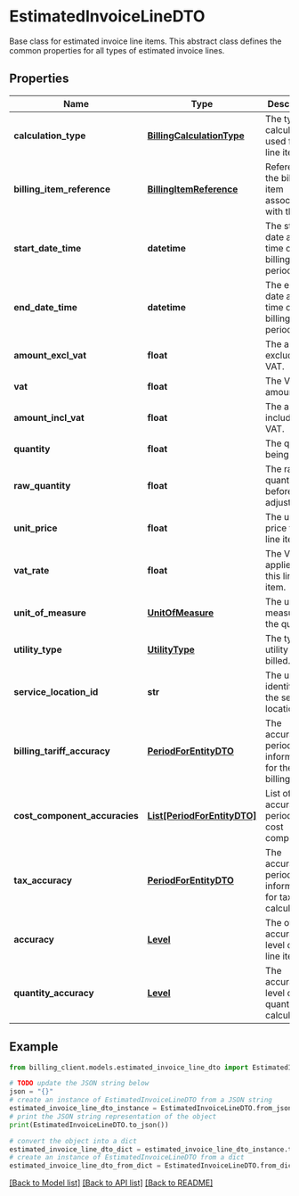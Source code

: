 # EstimatedInvoiceLineDTO

Base class for estimated invoice line items.  This abstract class defines the common properties for all types of estimated invoice lines.

## Properties

Name | Type | Description | Notes
------------ | ------------- | ------------- | -------------
**calculation_type** | [**BillingCalculationType**](BillingCalculationType.md) | The type of calculation used for this line item. | [optional] 
**billing_item_reference** | [**BillingItemReference**](BillingItemReference.md) | Reference to the billing item associated with this line. | [optional] 
**start_date_time** | **datetime** | The start date and time of the billing period. | [optional] 
**end_date_time** | **datetime** | The end date and time of the billing period. | [optional] 
**amount_excl_vat** | **float** | The amount excluding VAT. | [optional] 
**vat** | **float** | The VAT amount. | [optional] 
**amount_incl_vat** | **float** | The amount including VAT. | [optional] 
**quantity** | **float** | The quantity being billed. | [optional] 
**raw_quantity** | **float** | The raw quantity before any adjustments. | [optional] 
**unit_price** | **float** | The unit price for this line item. | [optional] 
**vat_rate** | **float** | The VAT rate applied to this line item. | [optional] 
**unit_of_measure** | [**UnitOfMeasure**](UnitOfMeasure.md) | The unit of measure for the quantity. | [optional] 
**utility_type** | [**UtilityType**](UtilityType.md) | The type of utility being billed. | [optional] 
**service_location_id** | **str** | The unique identifier of the service location. | [optional] 
**billing_tariff_accuracy** | [**PeriodForEntityDTO**](PeriodForEntityDTO.md) | The accuracy period information for the billing tariff. | [optional] 
**cost_component_accuracies** | [**List[PeriodForEntityDTO]**](PeriodForEntityDTO.md) | List of accuracy periods for cost components. | [optional] 
**tax_accuracy** | [**PeriodForEntityDTO**](PeriodForEntityDTO.md) | The accuracy period information for tax calculations. | [optional] 
**accuracy** | [**Level**](Level.md) | The overall accuracy level of this line item. | [optional] 
**quantity_accuracy** | [**Level**](Level.md) | The accuracy level of the quantity calculation. | [optional] 

## Example

```python
from billing_client.models.estimated_invoice_line_dto import EstimatedInvoiceLineDTO

# TODO update the JSON string below
json = "{}"
# create an instance of EstimatedInvoiceLineDTO from a JSON string
estimated_invoice_line_dto_instance = EstimatedInvoiceLineDTO.from_json(json)
# print the JSON string representation of the object
print(EstimatedInvoiceLineDTO.to_json())

# convert the object into a dict
estimated_invoice_line_dto_dict = estimated_invoice_line_dto_instance.to_dict()
# create an instance of EstimatedInvoiceLineDTO from a dict
estimated_invoice_line_dto_from_dict = EstimatedInvoiceLineDTO.from_dict(estimated_invoice_line_dto_dict)
```
[[Back to Model list]](../README.md#documentation-for-models) [[Back to API list]](../README.md#documentation-for-api-endpoints) [[Back to README]](../README.md)


